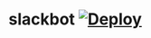 slackbot [![Deploy](https://www.herokucdn.com/deploy/button.png)](https://heroku.com/deploy)
========
